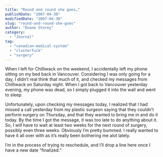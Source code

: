 ```yaml
---
title: "Round and round she goes…"
publishDate: "2007-04-30"
modifiedDate: "2007-04-30"
slug: "round-and-round-she-goes"
author: "Duane Storey"
category:
  - "Journal"
tag:
  - "canadian-medical-system"
  - "clusterfuck"
  - "surgery"
---
```


When I left for Chilliwack on the weekend, I accidentally left my phone sitting on my bed back in Vancouver. Considering I was only going for a day, I didn’t real think that much of it, and checked my messages from Chilliwack on Saturday night. When I got back to Vancouver yesterday evening, my phone was dead, so I simply plugged it into the wall and went to sleep.

Unfortunately, upon checking my messages today, I realized that I had missed a call yesterday from my plastic surgeon saying that they couldn’t perform surgery on Thursday, and that they wanted to bring me in and do it today. By the time I got the message, it was too late to do anything about it. So, I will have to wait at least two weeks for the next round of surgery, possibly even three weeks. Obviously I’m pretty bummed. I really wanted to have it all over with as it’s really been bothering me alot lately.

I’m in the process of trying to reschedule, and I’ll drop a line here once I have a new date “finalized.”
